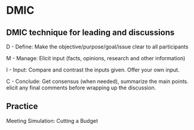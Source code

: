 # DMIC

## DMIC technique for leading and discussions

D - Define: Make the objective/purpose/goal/issue clear to all participants

M - Manage: Elicit input (facts, opinions, research and other information)

I - Input: Compare and contrast the inputs given. Offer your own input.

C - Conclude: Get consensus (when needed), summarize the main points. elicit any final comments before wrapping up the discussion.


## Practice

Meeting Simulation: Cutting a Budget